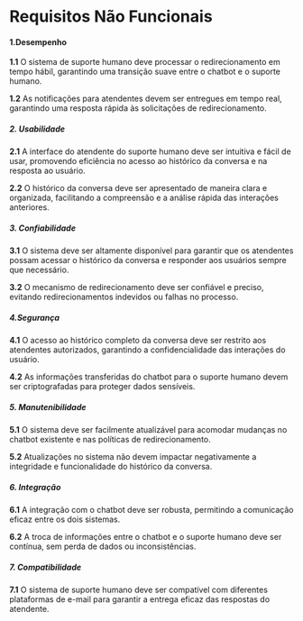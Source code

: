 # Requisitos Não Funcionais

#### 1.Desempenho

**1.1** O sistema de suporte humano deve processar o redirecionamento em tempo hábil, garantindo uma transição suave entre o chatbot e o suporte humano.

**1.2** As notificações para atendentes devem ser entregues em tempo real, garantindo uma resposta rápida às solicitações de redirecionamento.

##### 2. Usabilidade

**2.1** A interface do atendente do suporte humano deve ser intuitiva e fácil de usar, promovendo eficiência no acesso ao histórico da conversa e na resposta ao usuário.

**2.2** O histórico da conversa deve ser apresentado de maneira clara e organizada, facilitando a compreensão e a análise rápida das interações anteriores.

##### 3. Confiabilidade

**3.1** O sistema deve ser altamente disponível para garantir que os atendentes possam acessar o histórico da conversa e responder aos usuários sempre que necessário.

**3.2** O mecanismo de redirecionamento deve ser confiável e preciso, evitando redirecionamentos indevidos ou falhas no processo.

##### 4.Segurança

**4.1** O acesso ao histórico completo da conversa deve ser restrito aos atendentes autorizados, garantindo a confidencialidade das interações do usuário.

**4.2** As informações transferidas do chatbot para o suporte humano devem ser criptografadas para proteger dados sensíveis.

##### 5. Manutenibilidade

**5.1** O sistema deve ser facilmente atualizável para acomodar mudanças no chatbot existente e nas políticas de redirecionamento.

**5.2** Atualizações no sistema não devem impactar negativamente a integridade e funcionalidade do histórico da conversa.

##### 6. Integração

**6.1** A integração com o chatbot deve ser robusta, permitindo a comunicação eficaz entre os dois sistemas.

**6.2** A troca de informações entre o chatbot e o suporte humano deve ser contínua, sem perda de dados ou inconsistências.

##### 7. Compatibilidade

**7.1** O sistema de suporte humano deve ser compatível com diferentes plataformas de e-mail para garantir a entrega eficaz das respostas do atendente.
